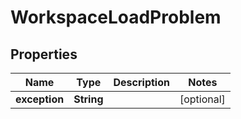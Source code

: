 

# WorkspaceLoadProblem

## Properties

Name | Type | Description | Notes
------------ | ------------- | ------------- | -------------
**exception** | **String** |  |  [optional]



